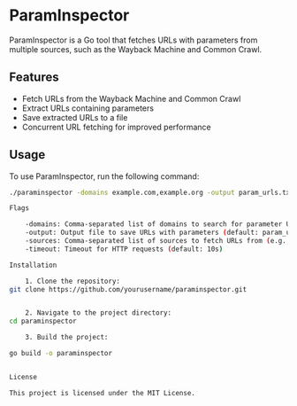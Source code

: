 # ParamInspector

ParamInspector is a Go tool that fetches URLs with parameters from multiple sources, such as the Wayback Machine and Common Crawl.

## Features

- Fetch URLs from the Wayback Machine and Common Crawl
- Extract URLs containing parameters
- Save extracted URLs to a file
- Concurrent URL fetching for improved performance

## Usage

To use ParamInspector, run the following command:

```bash
./paraminspector -domains example.com,example.org -output param_urls.txt -sources wayback,commoncrawl -timeout 20s

Flags

    -domains: Comma-separated list of domains to search for parameter URLs
    -output: Output file to save URLs with parameters (default: param_urls.txt)
    -sources: Comma-separated list of sources to fetch URLs from (e.g., wayback,commoncrawl)
    -timeout: Timeout for HTTP requests (default: 10s)

Installation

    1. Clone the repository:
git clone https://github.com/yourusername/paraminspector.git


    2. Navigate to the project directory:
cd paraminspector

    3. Build the project:

go build -o paraminspector


License

This project is licensed under the MIT License.
